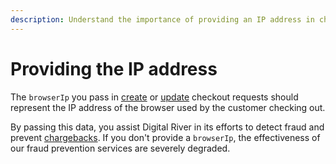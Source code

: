 ```yaml
---
description: Understand the importance of providing an IP address in checkouts
---
```


# Providing the IP address

The  `browserIp`  you pass in [create](https://www.digitalriver.com/docs/digital-river-api-reference/#tag/Checkouts/operation/createCheckouts) or [update](https://www.digitalriver.com/docs/digital-river-api-reference/#tag/Checkouts/operation/updateCheckouts) checkout requests should represent the IP address of the browser used by the customer checking out.

By passing this data, you assist Digital River in its efforts to detect fraud and prevent [chargebacks](../../../order-management/returns-and-refunds-1/disputes-and-chargebacks.md). If you don't provide a `browserIp`, the effectiveness of our fraud prevention services are severely degraded.&#x20;
